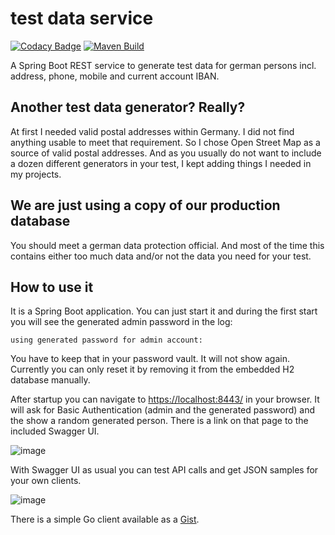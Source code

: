 # test data service

[![Codacy Badge](https://app.codacy.com/project/badge/Grade/484d467e7e4540c5b8b7fbce78538bfc)](https://www.codacy.com/manual/datengaertnerei/test-data-service?utm_source=github.com&amp;utm_medium=referral&amp;utm_content=datengaertnerei/test-data-service&amp;utm_campaign=Badge_Grade) 
[![Maven Build](https://github.com/datengaertnerei/test-data-service/workflows/maven-build/badge.svg)](https://github.com/datengaertnerei/test-data-service)

A Spring Boot REST service to generate test data for german persons incl. address, phone, mobile and current account IBAN.

## Another test data generator? Really? ##

At first I needed valid postal addresses within Germany. I did not find anything usable to meet that requirement. So I chose Open Street Map as a source of valid postal addresses. And as you usually do not want to include a dozen different generators in your test, I kept adding things I needed in my projects.

## We are just using a copy of our production database ##

You should meet a german data protection official. And most of the time this contains either too much data and/or not the data you need for your test.

## How to use it ##

It is a Spring Boot application. You can just start it and during the first start you will see the generated admin password in the log:

```
using generated password for admin account: 
```

You have to keep that in your password vault. It will not show again. Currently you can only reset it by removing it from the embedded H2 database manually.

After startup you can navigate to [https://localhost:8443/](https://localhost:8443/) in your browser. It will ask for Basic Authentication (admin and the generated password) and the show a random generated person. There is a link on that page to the included Swagger UI.

![image](https://user-images.githubusercontent.com/44938643/90776994-242fc300-e2fb-11ea-83c7-0fafdb2a70ed.png)

With Swagger UI as usual you can test API calls and get JSON samples for your own clients.

![image](https://user-images.githubusercontent.com/44938643/90777160-53463480-e2fb-11ea-9c05-d6c38ae576d0.png)

There is a simple Go client available as a [Gist](https://gist.github.com/datengaertnerei/680a1244439d6dfee9a51dd35430cf5d).